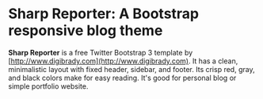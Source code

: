 # Sharp Reporter: A Bootstrap responsive blog theme

**Sharp Reporter** is a free  Twitter Bootstrap 3 template by [http://www.digibrady.com](http://www.digibrady.com).  It has a clean, minimalistic layout with fixed header, sidebar, and footer.  Its crisp red, gray, and black colors make for easy reading.  It's good for personal blog or simple portfolio website.  

